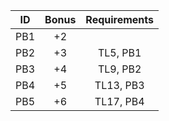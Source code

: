| ID  | Bonus | Requirements |
|:---:|:-----:|:------------:|
| PB1 | +2    |              |
| PB2 | +3    | TL5, PB1     |
| PB3 | +4    | TL9, PB2     |
| PB4 | +5    | TL13, PB3    |
| PB5 | +6    | TL17, PB4    |
